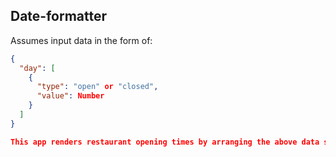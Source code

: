 ## Date-formatter

Assumes input data in the form of:

```json
{
  "day": [
    { 
      "type": "open" or "closed", 
      "value": Number
    }
  ]
}

This app renders restaurant opening times by arranging the above data structure into a list of events that occur in a given week. These are then ordered and displayed according to the day in which they occur (specifically, open). 
